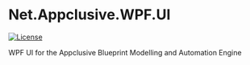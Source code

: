 # Net.Appclusive.WPF.UI
[![License](https://img.shields.io/badge/license-Apache%20License%202.0-blue.svg)](https://github.com/Appclusive/Net.Appclusive.WPF.UI/blob/master/LICENSE)

WPF UI for the Appclusive Blueprint Modelling and Automation Engine

